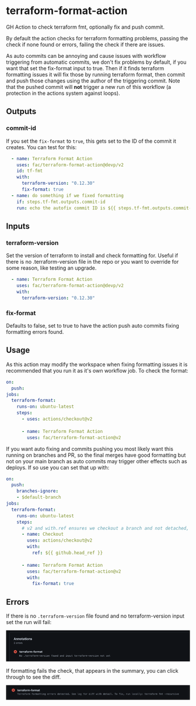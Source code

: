 # terraform-format-action

GH Action to check terraform fmt, optionally fix and push commit.

By default the action checks for terraform formatting problems, passing the
check if none found or errors, failing the check if there are issues.

As auto commits can be annoying and cause issues with workflow triggering
from automatic commits, we don't fix problems by default, if you want that
set the fix-format input to true. Then if it finds terraform formatting
issues it will fix those by running terraform format, then commit and push
those changes using the author of the triggering commit. Note that the pushed
commit will **not** trigger a new run of this workflow (a protection in the
actions system against loops).

## Outputs

### commit-id

If you set the `fix-format` to `true`, this gets set to the ID of the commit it creates. You can test for this:
```yaml
  - name: Terraform Format Action
    uses: fac/terraform-format-action@devp/v2
    id: tf-fmt
    with:
      terraform-version: "0.12.30"
      fix-format: true
  - name: do something if we fixed formatting
    if: steps.tf-fmt.outputs.commit-id
    run: echo the autofix commit ID is ${{ steps.tf-fmt.outputs.commit-id}}
```

## Inputs

### terraform-version

Set the version of terraform to install and check formatting for. Useful if there is no .terraform-version file in the repo or you want to override for some reason, like testing an upgrade.

```yaml
  - name: Terraform Format Action
    uses: fac/terraform-format-action@devp/v2
    with:
      terraform-version: "0.12.30"
```

### fix-format

Defaults to false, set to true to have the action push auto commits fixing formatting errors found.

## Usage

As this action may modify the workspace when fixing formatting issues it is recommended that you run it as it's own workflow job. To check the format:

```yaml
on:
  push:
jobs:
  terraform-format:
    runs-on: ubuntu-latest
    steps:
      - uses: actions/checkout@v2

      - name: Terraform Format Action
        uses: fac/terraform-format-action@v2
```

If you want auto fixing and commits pushing you most likely want this running on branches and PR, so the final merges have good formatting but not on your main branch as auto commits may trigger other effects such as deploys. If so use you can set that up with:

```yaml
on:
  push:
    branches-ignore:
    - $default-branch
jobs:
  terraform-format:
    runs-on: ubuntu-latest
    steps:
      # v2 and with.ref ensures we checkout a branch and not detached, as we might push.
      - name: Checkout
        uses: actions/checkout@v2
        with:
          ref: ${{ github.head_ref }}

      - name: Terraform Format Action
        uses: fac/terraform-format-action@v2
        with:
          fix-format: true
```

## Errors

If there is no `.terraform-version` file found and no terraform-version input set the run will fail:

![No Version Error](./no-version-error.png)

If formatting fails the check, that appears in the summary, you can click through to see the diff.

![Format Error](./format-error.png)
